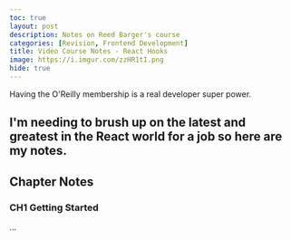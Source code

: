 ```yaml
---
toc: true
layout: post
description: Notes on Reed Barger's course
categories: [Revision, Frontend Development]
title: Video Course Notes - React Hooks
image: https://i.imgur.com/zzHR1tI.png
hide: true
---
```


Having the O'Reilly membership is a real developer super power.

I'm needing to brush up on the latest and greatest in the React world for a job so here are my notes.
---
## Chapter Notes

### CH1 Getting Started

...




